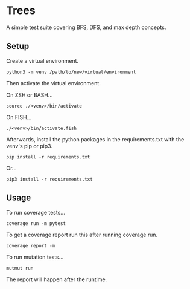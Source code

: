 # Trees

A simple test suite covering BFS, DFS, and max depth concepts.

## Setup

Create a virtual environment.

```python3 -m venv /path/to/new/virtual/environment```

Then activate the virtual environment.

On ZSH or BASH...

```source ./<venv>/bin/activate```

On FISH...

```./<venv>/bin/activate.fish```

Afterwards, install the python packages in the
requirements.txt with the venv's pip or pip3.

```pip install -r requirements.txt```

Or...

```pip3 install -r requirements.txt```

## Usage

To run coverage tests...

```coverage run -m pytest```

To get a coverage report run this 
after running coverage run.

```coverage report -m```

To run mutation tests...

```mutmut run```

The report will happen after the runtime.
